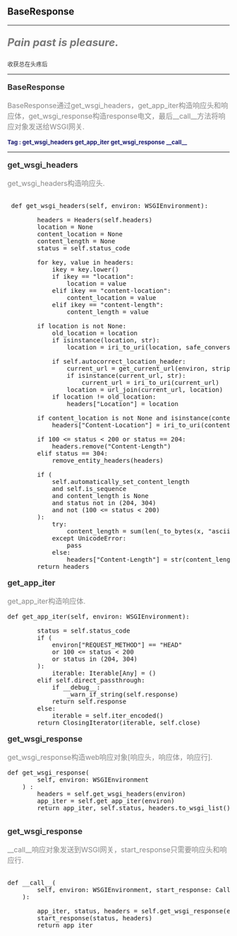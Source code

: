 ##  BaseResponse
----

<font size=5 color="#797979">

__*Pain past is pleasure.*__

</font>

<font size=2 color="#333">
收获总在头疼后
</font>

----

<font size=4 color="#333">

__BaseResponse__

</font>

<font size=3 color="#888">

BaseResponse通过get_wsgi_headers，get_app_iter构造响应头和响应体，get_wsgi_response构造response电文，最后__call__方法将响应对象发送给WSGI网关.

</font>
<font size=2  color="#191970">
<b> Tag : get_wsgi_headers get_app_iter
get_wsgi_response __call__</b></font>

----

<font size=4 color="#333">

__get_wsgi_headers__

</font>
<font size=3 color="#888">

get_wsgi_headers构造响应头.

</font>

<pre>

 def get_wsgi_headers(self, environ: WSGIEnvironment):
        
        headers = Headers(self.headers)
        location = None
        content_location = None
        content_length = None
        status = self.status_code

        for key, value in headers:
            ikey = key.lower()
            if ikey == "location":
                location = value
            elif ikey == "content-location":
                content_location = value
            elif ikey == "content-length":
                content_length = value

        if location is not None:
            old_location = location
            if isinstance(location, str):
                location = iri_to_uri(location, safe_conversion=True)

            if self.autocorrect_location_header:
                current_url = get_current_url(environ, strip_querystring=True)
                if isinstance(current_url, str):
                    current_url = iri_to_uri(current_url)
                location = url_join(current_url, location)
            if location != old_location:
                headers["Location"] = location

        if content_location is not None and isinstance(content_location, str):
            headers["Content-Location"] = iri_to_uri(content_location)

        if 100 <= status < 200 or status == 204:
            headers.remove("Content-Length")
        elif status == 304:
            remove_entity_headers(headers)

        if (
            self.automatically_set_content_length
            and self.is_sequence
            and content_length is None
            and status not in (204, 304)
            and not (100 <= status < 200)
        ):
            try:
                content_length = sum(len(_to_bytes(x, "ascii")) for x in self.response)
            except UnicodeError:
                pass
            else:
                headers["Content-Length"] = str(content_length)
        return headers
</pre>
<font size=4 color="#333">

__get_app_iter__

</font>
<font size=3 color="#888">

get_app_iter构造响应体.

</font>

<pre>
def get_app_iter(self, environ: WSGIEnvironment):

        status = self.status_code
        if (
            environ["REQUEST_METHOD"] == "HEAD"
            or 100 <= status < 200
            or status in (204, 304)
        ):
            iterable: Iterable[Any] = ()
        elif self.direct_passthrough:
            if __debug__:
                _warn_if_string(self.response)
            return self.response 
        else:
            iterable = self.iter_encoded()
        return ClosingIterator(iterable, self.close)
</pre>
<font size=4 color="#333">

__get_wsgi_response__

</font>
<font size=3 color="#888">

get_wsgi_response构造web响应对象[响应头，响应体，响应行].

</font>

<pre>
def get_wsgi_response(
        self, environ: WSGIEnvironment
    ) :
        headers = self.get_wsgi_headers(environ)
        app_iter = self.get_app_iter(environ)
        return app_iter, self.status, headers.to_wsgi_list()

</pre>

<font size=4 color="#333">

__get_wsgi_response__

</font>
<font size=3 color="#888">

__call__响应对象发送到WSGI网关，start_response只需要响应头和响应行.

</font>

<pre>

def __call__(
        self, environ: WSGIEnvironment, start_response: Callable
    ):

        app_iter, status, headers = self.get_wsgi_response(environ)
        start_response(status, headers)
        return app_iter
</pre>